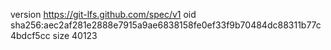 version https://git-lfs.github.com/spec/v1
oid sha256:aec2af281e2888e7915a9ae6838158fe0ef33f9b70484dc88311b77c4bdcf5cc
size 40123
